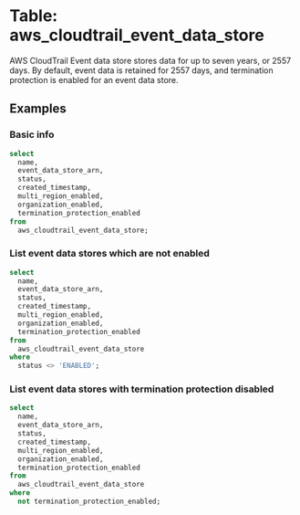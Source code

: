 # Table: aws_cloudtrail_event_data_store

AWS CloudTrail Event data store stores data for up to seven years, or 2557 days. By default, event data is retained for 2557 days, and termination protection is enabled for an event data store.

## Examples

### Basic info

```sql
select
  name,
  event_data_store_arn,
  status,
  created_timestamp,
  multi_region_enabled,
  organization_enabled,
  termination_protection_enabled
from
  aws_cloudtrail_event_data_store;
```

### List event data stores which are not enabled

```sql
select
  name,
  event_data_store_arn,
  status,
  created_timestamp,
  multi_region_enabled,
  organization_enabled,
  termination_protection_enabled
from
  aws_cloudtrail_event_data_store
where
  status <> 'ENABLED';
```

### List event data stores with termination protection disabled

```sql
select
  name,
  event_data_store_arn,
  status,
  created_timestamp,
  multi_region_enabled,
  organization_enabled,
  termination_protection_enabled
from
  aws_cloudtrail_event_data_store
where
  not termination_protection_enabled;
```